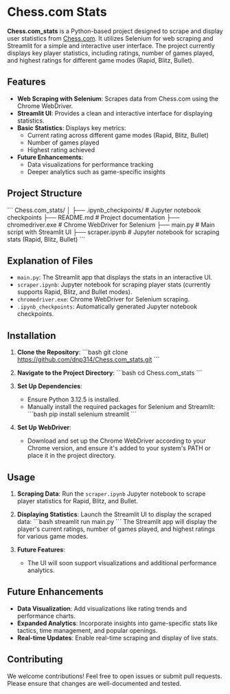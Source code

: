 # Chess.com Stats

**Chess.com_stats** is a Python-based project designed to scrape and display user statistics from [Chess.com](https://www.chess.com/). It utilizes Selenium for web scraping and Streamlit for a simple and interactive user interface. The project currently displays key player statistics, including ratings, number of games played, and highest ratings for different game modes (Rapid, Blitz, Bullet).

## Features

- **Web Scraping with Selenium**: Scrapes data from Chess.com using the Chrome WebDriver.
- **Streamlit UI**: Provides a clean and interactive interface for displaying statistics.
- **Basic Statistics**: Displays key metrics:
  - Current rating across different game modes (Rapid, Blitz, Bullet)
  - Number of games played
  - Highest rating achieved
- **Future Enhancements**:
  - Data visualizations for performance tracking
  - Deeper analytics such as game-specific insights

## Project Structure

\`\`\`
Chess.com_stats/
│
├── .ipynb_checkpoints/      # Jupyter notebook checkpoints
├── README.md                # Project documentation
├── chromedriver.exe         # Chrome WebDriver for Selenium
├── main.py                  # Main script with Streamlit UI
├── scraper.ipynb            # Jupyter notebook for scraping stats (Rapid, Blitz, Bullet)
\`\`\`

## Explanation of Files

- `main.py`: The Streamlit app that displays the stats in an interactive UI.
- `scraper.ipynb`: Jupyter notebook for scraping player stats (currently supports Rapid, Blitz, and Bullet modes).
- `chromedriver.exe`: Chrome WebDriver for Selenium scraping.
- `.ipynb_checkpoints`: Automatically generated Jupyter notebook checkpoints.

## Installation

1. **Clone the Repository**:
   \`\`\`bash
   git clone https://github.com/dnp314/Chess.com_stats.git
   \`\`\`

2. **Navigate to the Project Directory**:
   \`\`\`bash
   cd Chess.com_stats
   \`\`\`

3. **Set Up Dependencies**:
   - Ensure Python 3.12.5 is installed.
   - Manually install the required packages for Selenium and Streamlit:
     \`\`\`bash
     pip install selenium streamlit
     \`\`\`

4. **Set Up WebDriver**:
   - Download and set up the Chrome WebDriver according to your Chrome version, and ensure it's added to your system's PATH or place it in the project directory.

## Usage

1. **Scraping Data**: Run the `scraper.ipynb` Jupyter notebook to scrape player statistics for Rapid, Blitz, and Bullet.

2. **Displaying Statistics**: Launch the Streamlit UI to display the scraped data:
   \`\`\`bash
   streamlit run main.py
   \`\`\`
   The Streamlit app will display the player's current ratings, number of games played, and highest ratings for various game modes.

3. **Future Features**:
   - The UI will soon support visualizations and additional performance analytics.

## Future Enhancements

- **Data Visualization**: Add visualizations like rating trends and performance charts.
- **Expanded Analytics**: Incorporate insights into game-specific stats like tactics, time management, and popular openings.
- **Real-time Updates**: Enable real-time scraping and display of live stats.

## Contributing

We welcome contributions! Feel free to open issues or submit pull requests. Please ensure that changes are well-documented and tested.